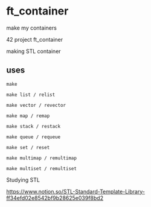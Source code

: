 # ft_container
make my containers

42 project ft_container

making STL container

## uses
```
make 

make list / relist

make vector / revector

make map / remap

make stack / restack

make queue / requeue

make set / reset

make multimap / remultimap

make multiset / remultiset
```

Studying STL

https://www.notion.so/STL-Standard-Template-Library-ff34efd02e8542bf9b28625e039f8bd2
